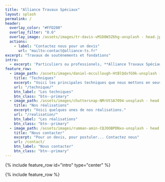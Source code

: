 ```yaml
---
title: "Alliance Travaux Spéciaux"
layout: splash
permalink: /
header:
  overlay_color: "#FFD200"
  overlay_filter: "0.6"
  overlay_image: /assets/images/tr-davis-vM1D8W3Z6hg-unsplash - head.jpg
  actions:
    - label: "Contactez nous pour un devis"
      url: "mailto:contact@alliance-ts.fr"
excerpt: "Travaux de soutènements et fondations"
intro: 
  - excerpt: 'Particuliers ou professionels, **Alliance Travaux Spéciaux**, réalise vos travaux de soutènements et de fondations.'
feature_row:
  - image_path: /assets/images/daniel-mccullough-HtBlQdxfG9k-unsplash - head.jpg
    title: "Techniques"
    excerpt: "Voici les principales techniques que nous mettons en oeuvre."
    url: "/technique/"
    btn_label: "Les techniques"
    btn_class: "btn--primary"
  - image_path: /assets/images/chuttersnap-NMrUtSA7094-unsplash - head.jpg
    title: "Nos réalisations"
    excerpt: "Voici quelques unes de nos réalisations."
    url: "/realisation/"
    btn_label: "Les réalisations"
    btn_class: "btn--primary"
  - image_path: /assets/images/rumman-amin-CQJOOBPDNxo-unsplash - head.jpg
    title: "Nous contacter"
    excerpt: "Pour un devis, pour postuler... Contactez nous"
    url: /contact/
    btn_label: "Nous contacter"
    btn_class: "btn--primary"
---
```


{% include feature_row id="intro" type="center" %}

{% include feature_row %}

